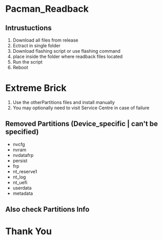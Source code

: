# Pacman_Readback

## Intrustuctions
1. Download all files from release
2. Ectract in single folder
3. Download flashing script or use flashing command
4. place inside the folder where readback files located
5. Run the script
6. Reboot

# Extreme Brick
1. Use the otherPartitions files and install manually
2. You may optionally need to visit Service Centre in case of failure

## Removed Partitions (Device_specific | can't be specified)
- nvcfg
- nvram
- nvdatafrp
- persist
- frp
- nt_reserve1
- nt_log
- nt_uefi
- userdata
- metadata

## Also check Partitions Info

# Thank You

